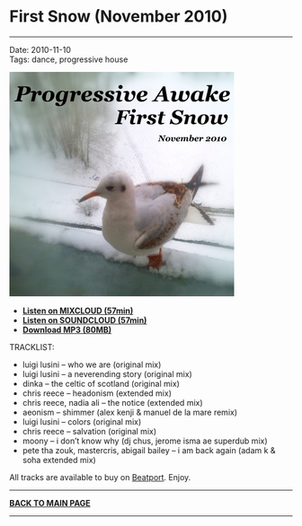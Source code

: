 # First Snow (November 2010)

----

Date: 2010-11-10    
Tags:  dance, progressive house    

[![Shivioua - First Snow (November 2010)](./images/first-snow-november-2010.jpg)](https://www.mixcloud.com/progressiveawake/first-snow-november-2020/)  
  
* [**Listen on MIXCLOUD (57min)**](https://www.mixcloud.com/progressiveawake/first-snow-november-2020/)  
* [**Listen on SOUNDCLOUD (57min)**](https://soundcloud.com/progressive-awake/progressive-awake-first-snow-november-2010)  
* [**Download MP3 (80MB)**](https://1drv.ms/u/s!AmzuuXrjf51v2LJw3M-AncB_ZIW5FA)  

TRACKLIST:  

* luigi lusini – who we are (original mix)
* luigi lusini – a neverending story (original mix)
* dinka – the celtic of scotland (original mix)
* chris reece – headonism (extended mix)
* chris reece, nadia ali – the notice (extended mix)
* aeonism – shimmer (alex kenji & manuel de la mare remix)
* luigi lusini – colors (original mix)
* chris reece – salvation (original mix)
* moony – i don’t know why (dj chus, jerome isma ae superdub mix)
* pete tha zouk, mastercris, abigail bailey – i am back again (adam k & soha extended mix)

All tracks are available to buy on <a href="http://beatport.com" target="_blank">Beatport</a>.
Enjoy.

----

[**BACK TO MAIN PAGE**](./README.md)

---- 
